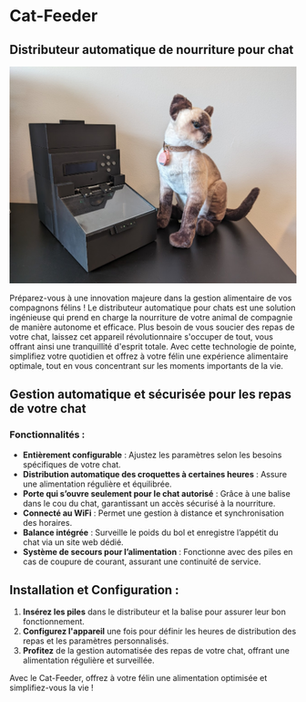 # Cat-Feeder

## Distributeur automatique de nourriture pour chat

![Cat Feeder](Photos\PXL_20240520_163435130.jpg)

Préparez-vous à une innovation majeure dans la gestion alimentaire de vos compagnons félins ! Le distributeur automatique pour chats est une solution ingénieuse qui prend en charge la nourriture de votre animal de compagnie de manière autonome et efficace. Plus besoin de vous soucier des repas de votre chat, laissez cet appareil révolutionnaire s'occuper de tout, vous offrant ainsi une tranquillité d'esprit totale. Avec cette technologie de pointe, simplifiez votre quotidien et offrez à votre félin une expérience alimentaire optimale, tout en vous concentrant sur les moments importants de la vie.

## Gestion automatique et sécurisée pour les repas de votre chat

### Fonctionnalités :
- **Entièrement configurable** : Ajustez les paramètres selon les besoins spécifiques de votre chat.
- **Distribution automatique des croquettes à certaines heures** : Assure une alimentation régulière et équilibrée.
- **Porte qui s’ouvre seulement pour le chat autorisé** : Grâce à une balise dans le cou du chat, garantissant un accès sécurisé à la nourriture.
- **Connecté au WiFi** : Permet une gestion à distance et synchronisation des horaires.
- **Balance intégrée** : Surveille le poids du bol et enregistre l’appétit du chat via un site web dédié.
- **Système de secours pour l’alimentation** : Fonctionne avec des piles en cas de coupure de courant, assurant une continuité de service.

## Installation et Configuration :
1. **Insérez les piles** dans le distributeur et la balise pour assurer leur bon fonctionnement.
2. **Configurez l'appareil** une fois pour définir les heures de distribution des repas et les paramètres personnalisés.
3. **Profitez** de la gestion automatisée des repas de votre chat, offrant une alimentation régulière et surveillée.

Avec le Cat-Feeder, offrez à votre félin une alimentation optimisée et simplifiez-vous la vie !
